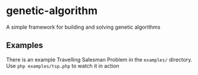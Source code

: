 # genetic-algorithm
A simple framework for building and solving genetic algorithms

## Examples

There is an example Travelling Salesman Problem in the `examples/` directory.
Use `php examples/tsp.php` to watch it in action